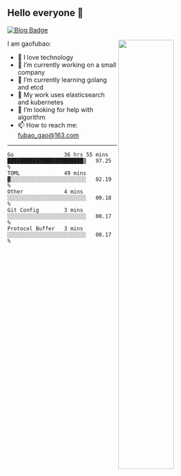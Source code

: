 ## Hello everyone 👋

[![Blog Badge](https://img.shields.io/badge/blog-60k+%20pageview-brightgreen)](https://www.jianshu.com/u/d777ec56a358)

<img align="right" width="50%" src="https://github-readme-stats.vercel.app/api?username=gaofubao&theme=dark">

I am gaofubao:

- 🔭 I love technology
- 🌱 I’m currently working on a small company
- 👯 I’m currently learning golang and etcd
- 💬 My work uses elasticsearch and kubernetes
- 🤔 I’m looking for help with algorithm
- 📫 How to reach me: fubao_gao@163.com

---


<!--START_SECTION:waka-->
```text
Go                36 hrs 55 mins  ████████████████████████▒   97.25 % 
TOML              49 mins         ▓░░░░░░░░░░░░░░░░░░░░░░░░   02.19 % 
Other             4 mins          ░░░░░░░░░░░░░░░░░░░░░░░░░   00.18 % 
Git Config        3 mins          ░░░░░░░░░░░░░░░░░░░░░░░░░   00.17 % 
Protocol Buffer   3 mins          ░░░░░░░░░░░░░░░░░░░░░░░░░   00.17 % 
```
<!--END_SECTION:waka-->
